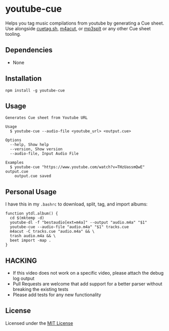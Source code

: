 # youtube-cue

Helps you tag music compilations from youtube by generating a Cue sheet. Use alongside [cuetag.sh](https://command-not-found.com/cuetag.sh), [m4acut](https://github.com/nu774/m4acut), or [mp3splt](https://sourceforge.net/p/mp3splt/) or any other Cue sheet tooling.

## Dependencies

- None

## Installation

    npm install -g youtube-cue

## Usage

    Generates Cue sheet from Youtube URL

    Usage
      $ youtube-cue --audio-file <youtube_url> <output.cue>

    Options
      --help, Show help
      --version, Show version
      --audio-file, Input Audio File

    Examples
      $ youtube-cue "https://www.youtube.com/watch?v=THzUassmQwE" output.cue
        output.cue saved

## Personal Usage

I have this in my `.bashrc` to download, split, tag, and import albums:

```shell
function ytdl.album() {
  cd $(mktemp -d)
  youtube-dl -f "bestaudio[ext=m4a]" --output "audio.m4a" "$1"
  youtube-cue --audio-file "audio.m4a" "$1" tracks.cue
  m4acut -C tracks.cue "audio.m4a" && \
  trash audio.m4a && \
  beet import -map .
}
```


## HACKING

- If this video does not work on a specific video, please attach the debug log output
- Pull Requests are welcome that add support for a better parser without breaking the existing tests
- Please add tests for any new functionality

## License

Licensed under the [MIT License][mit]

[mit]: https://nemo.mit-license.org/
[rdd]: http://tom.preston-werner.com/2010/08/23/readme-driven-development.html
